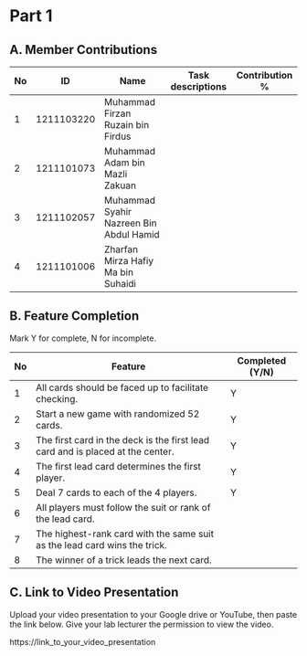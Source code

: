 # Part 1

## A. Member Contributions

| No  | ID         | Name                                    | Task descriptions | Contribution % |
| --- | ---------- | --------------------------------------- | ----------------- | -------------- |
| 1   | 1211103220 | Muhammad Firzan Ruzain bin Firdus       |                   |
| 2   | 1211101073 | Muhammad Adam bin Mazli Zakuan          |                   |
| 3   | 1211102057 | Muhammad Syahir Nazreen Bin Abdul Hamid |                   |
| 4   | 1211101006 | Zharfan Mirza Hafiy Ma bin Suhaidi      |                   |

## B. Feature Completion

Mark Y for complete, N for incomplete.

| No  | Feature                                                                        | Completed (Y/N) |
| --- | ------------------------------------------------------------------------------ | --------------- |
| 1   | All cards should be faced up to facilitate checking.                           | Y               |
| 2   | Start a new game with randomized 52 cards.                                     | Y               |
| 3   | The first card in the deck is the first lead card and is placed at the center. | Y               |
| 4   | The first lead card determines the first player.                               | Y               |
| 5   | Deal 7 cards to each of the 4 players.                                         | Y               |
| 6   | All players must follow the suit or rank of the lead card.                     |
| 7   | The highest-rank card with the same suit as the lead card wins the trick.      |
| 8   | The winner of a trick leads the next card.                                     |

## C. Link to Video Presentation

Upload your video presentation to your Google drive or YouTube, then paste the link below. Give your lab lecturer the permission to view the video.

https://link_to_your_video_presentation
